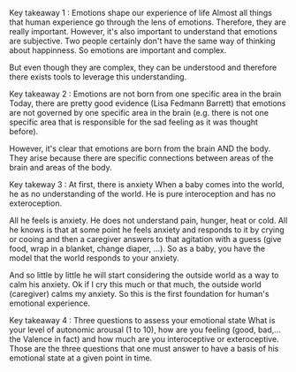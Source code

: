 Key takeaway 1 : Emotions shape our experience of life
Almost all things that human experience go through the lens of emotions. Therefore, they are really important. However, it's also important to understand that emotions are subjective. Two people certainly don't have the same way of thinking about happinness. So emotions are important and complex.

But even though they are complex, they can be understood and therefore there exists tools to leverage this understanding.

Key takeaway 2 : Emotions are not born from one specific area in the brain
Today, there are pretty good evidence (Lisa Fedmann Barrett) that emotions are not governed by one specific area in the brain (e.g. there is not one specific area that is responsible for the sad feeling as it was thought before).

However, it's clear that emotions are born from the brain AND the body. They arise because there are specific connections between areas of the brain and areas of the body.

Key takeway 3 : At first, there is anxiety
When a baby comes into the world, he as no understanding of the world. He is pure interoception and has no exteroception.

All he feels is anxiety. He does not understand pain, hunger, heat or cold. All he knows is that at some point he feels anxiety and responds to it by crying or cooing and then a caregiver answers to that agitation with a guess (give food, wrap in a blanket, change diaper, ...). So as a baby, you have the model that the world responds to your anxiety.

And so little by little he will start considering the outside world as a way to calm his anxiety. Ok if I cry this much or that much, the outside world (caregiver) calms my anxiety. So this is the first foundation for human's emotional experience.

Key takeaway 4 : Three questions to assess your emotional state
What is your level of autonomic arousal (1 to 10), how are you feeling (good, bad,... the Valence in fact) and how much are you interoceptive or exteroceptive. Those are the three questions that one must answer to have a basis of his emotional state at a given point in time.
